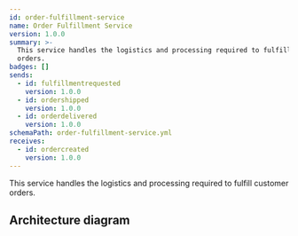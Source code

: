 ```yaml
---
id: order-fulfillment-service
name: Order Fulfillment Service
version: 1.0.0
summary: >-
  This service handles the logistics and processing required to fulfill customer
  orders.
badges: []
sends:
  - id: fulfillmentrequested
    version: 1.0.0
  - id: ordershipped
    version: 1.0.0
  - id: orderdelivered
    version: 1.0.0
schemaPath: order-fulfillment-service.yml
receives:
  - id: ordercreated
    version: 1.0.0
---
```

This service handles the logistics and processing required to fulfill customer orders.  

## Architecture diagram
<NodeGraph />
